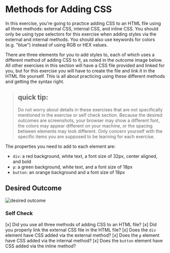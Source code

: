 # Methods for Adding CSS
In this exercise, you're going to practice adding CSS to an HTML file using all
three methods: external CSS, internal CSS, and inline CSS. You should only be
using type selectors for this exercise when adding styles via the external and
internal methods. You should also use keywords for colors (e.g. "blue") instead
of using RGB or HEX values.

There are three elements for you to add styles to, each of which uses a
different method of adding CSS to it, as noted in the outcome image below. All
other exercises in this section will have a CSS file provided and linked for
you, but for this exercise you will have to create the file and link it in the
HTML file yourself. This is all about practicing using these different methods
and getting the syntax right.

> ## quick tip:
> Do not worry about details in these exercises that are not specifically
> mentioned in the exercise or self check section. Because the desired outcomes
> are screenshots, your browser may show a different font, the colors may
> appear different on your machine, or the spacing between elements may look
> different. Only concern yourself with the specific items you are supposed to
> be learning for each exercise.

The properties you need to add to each element are:

* `div`: a red background, white text, a font size of 32px, center aligned, and
  bold
* `p`: a green background, white text, and a font size of 18px
* `button`: an orange background and a font size of 18px

## Desired Outcome
![desired outcome](./desired-outcome.png)


### Self Check
[x] Did you use all three methods of adding CSS to an HTML file?
[x] Did you properly link the external CSS file in the HTML file?
[x] Does the `div` element have CSS added via the external method?
[x] Does the `p` element have CSS added via the internal method?
[x] Does the `button` element have CSS added via the inline method?
